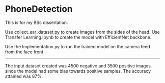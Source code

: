 # PhoneDetection
This is for my BSc dissertation.

Use collect_ear_dataset.py to create images from the sides of the head.
Use Transfer Learning.ipynb to create the model with EfficientNet backbone.

Use the Implementation.py to run the trained model on the camera feed from the face front.

*****************************************************************
The input dataset created was 4500 negative and 3500 positive images since the model had some bias towards positive samples.
The accuracy attained was 87%.


